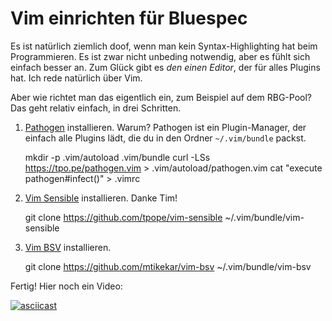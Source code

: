 # Vim einrichten für Bluespec

Es ist natürlich ziemlich doof, wenn man kein Syntax-Highlighting hat beim Programmieren. Es ist zwar nicht unbeding notwendig, aber es fühlt sich einfach besser an. Zum Glück gibt es *den einen Editor*, der für alles Plugins hat. Ich rede natürlich über Vim. 

Aber wie richtet man das eigentlich ein, zum Beispiel auf dem RBG-Pool? Das geht relativ einfach, in drei Schritten. 

1.  [Pathogen](https://github.com/tpope/vim-pathogen) installieren. Warum? Pathogen ist ein Plugin-Manager, der einfach alle Plugins lädt, die du in den Ordner `~/.vim/bundle` packst. 

    mkdir -p .vim/autoload .vim/bundle
    curl -LSs https://tpo.pe/pathogen.vim > .vim/autoload/pathogen.vim
    cat "execute pathogen#infect()" > .vimrc

2.  [Vim Sensible](https://github.com/tpope/vim-sensible) installieren. Danke Tim!

    git clone https://github.com/tpope/vim-sensible ~/.vim/bundle/vim-sensible

3.  [Vim BSV](https://github.com/mtikekar/vim-bsv) installieren. 

    git clone https://github.com/mtikekar/vim-bsv ~/.vim/bundle/vim-bsv

Fertig! Hier noch ein Video:

[![asciicast](https://asciinema.org/a/O4UQ9stft1G0QagvCsOM7taKv.png)](https://asciinema.org/a/O4UQ9stft1G0QagvCsOM7taKv)
